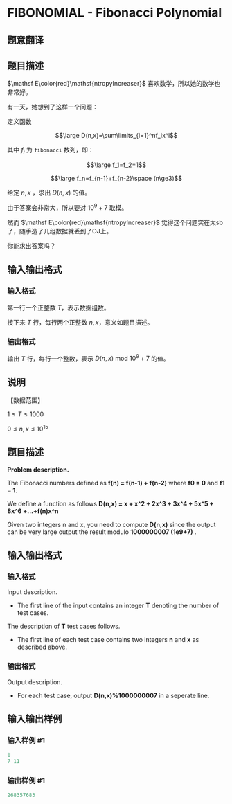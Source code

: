 # FIBONOMIAL - Fibonacci Polynomial

## 题意翻译

## 题目描述

$\mathsf E\color{red}\mathsf{ntropyIncreaser}$ 喜欢数学，所以她的数学也非常好。

有一天，她想到了这样一个问题：

定义函数

$$\large D(n,x)=\sum\limits_{i=1}^nf_ix^i$$

其中 $f_i$ 为 $\texttt{fibonacci}$ 数列，即：

$$\large f_1=f_2=1$$

$$\large f_n=f_{n-1}+f_{n-2}\space (n\ge3)$$

给定 $n,x$ ，求出 $D(n,x)$ 的值。

由于答案会非常大，所以要对 $10^9+7$ 取模。

然而 $\mathsf E\color{red}\mathsf{ntropyIncreaser}$ 觉得这个问题实在太sb了，随手造了几组数据就丢到了OJ上。

你能求出答案吗？

## 输入输出格式

### 输入格式

第一行一个正整数 $T$，表示数据组数。

接下来 $T$ 行，每行两个正整数 $n,x$，意义如题目描述。

### 输出格式

输出 $T$ 行，每行一个整数，表示 $D(n,x) \text{ mod }10^9+7$ 的值。

## 说明

【数据范围】

$1\le T \le 1000$

$0\le n,x \le 10^{15}$

## 题目描述

 **Problem description.**

The Fibonacci numbers defined as **f(n) = f(n-1) + f(n-2)** where **f0 = 0** and **f1 = 1**.

We define a function as follows **D(n,x) = x + x^2 + 2x^3 + 3x^4 + 5x^5 + 8x^6 +...+f(n)x^n**

Given two integers n and x, you need to compute **D(n,x)** since the output can be very large output the result modulo **1000000007 (1e9+7)** .

## 输入输出格式

### 输入格式

Input description.

- The first line of the input contains an integer **T** denoting the number of test cases.

The description of **T** test cases follows.

- The first line of each test case contains two integers **n** and **x** as described above.

### 输出格式

Output description.

- For each test case, output **D(n,x)%1000000007** in a seperate line.

## 输入输出样例

### 输入样例 #1

```cpp
1 
7 11
```


### 输出样例 #1

```cpp
268357683
```


